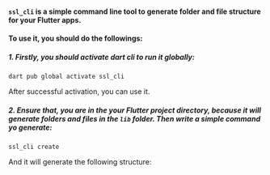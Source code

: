 #### `ssl_cli` is a simple command line tool to generate folder and file structure for your Flutter apps. 

#### To use it, you should do the followings:

##### 1. Firstly, you should activate dart cli to run it globally:

    dart pub global activate ssl_cli
 
 After successful activation, you can use it.

##### 2. Ensure that, you are in the your Flutter project directory, because it will generate folders and files in the `lib` folder. Then write a simple command yo generate:
    
    ssl_cli create
    
    
    
And it will generate the following structure:
<!-- 
![structure](https://github.com/thisisyusub/kanza-cli/blob/master/screenshoots/structure.png) -->
